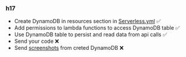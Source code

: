 ### h17

  - Create DynamoDB in resources section in [Serverless.yml](https://github.com/x0rCTF/serverless-dynamoDB/blob/main/serverless.yml)  ✅
  - Add permissions to lambda functions to access DynamoDB table  ✅
  - Use DynamoDB table to persist and read data from api calls  ✅
  - Send your code  ❌
  - Send [screenshots](https://github.com/x0rCTF/serverless-dynamoDB/tree/main/images) from creted DynamoDB ❌

